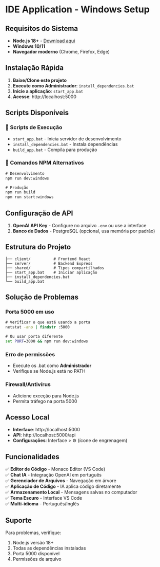# IDE Application - Windows Setup

## Requisitos do Sistema

- **Node.js 18+** - [Download aqui](https://nodejs.org)
- **Windows 10/11**
- **Navegador moderno** (Chrome, Firefox, Edge)

## Instalação Rápida

1. **Baixe/Clone este projeto**
2. **Execute como Administrador**: `install_dependencies.bat`
3. **Inicie a aplicação**: `start_app.bat`
4. **Acesse**: http://localhost:5000

## Scripts Disponíveis

### 🚀 Scripts de Execução
- `start_app.bat` - Inicia servidor de desenvolvimento
- `install_dependencies.bat` - Instala dependências 
- `build_app.bat` - Compila para produção

### 📝 Comandos NPM Alternativos
```cmd
# Desenvolvimento
npm run dev:windows

# Produção
npm run build
npm run start:windows
```

## Configuração de API

1. **OpenAI API Key** - Configure no arquivo `.env` ou use a interface
2. **Banco de Dados** - PostgreSQL (opcional, usa memória por padrão)

## Estrutura do Projeto

```
├── client/          # Frontend React
├── server/          # Backend Express  
├── shared/          # Tipos compartilhados
├── start_app.bat    # Iniciar aplicação
├── install_dependencies.bat
└── build_app.bat
```

## Solução de Problemas

### Porta 5000 em uso
```cmd
# Verificar o que está usando a porta
netstat -ano | findstr :5000

# Ou usar porta diferente
set PORT=3000 && npm run dev:windows
```

### Erro de permissões
- Execute os .bat como **Administrador**
- Verifique se Node.js está no PATH

### Firewall/Antivírus
- Adicione exceção para Node.js
- Permita tráfego na porta 5000

## Acesso Local

- **Interface**: http://localhost:5000
- **API**: http://localhost:5000/api
- **Configurações**: Interface > ⚙️ (ícone de engrenagem)

## Funcionalidades

✅ **Editor de Código** - Monaco Editor (VS Code)  
✅ **Chat IA** - Integração OpenAI em português  
✅ **Gerenciador de Arquivos** - Navegação em árvore  
✅ **Aplicação de Código** - IA aplica código diretamente  
✅ **Armazenamento Local** - Mensagens salvas no computador  
✅ **Tema Escuro** - Interface VS Code  
✅ **Multi-idioma** - Português/Inglês  

## Suporte

Para problemas, verifique:
1. Node.js versão 18+
2. Todas as dependências instaladas
3. Porta 5000 disponível
4. Permissões de arquivo
